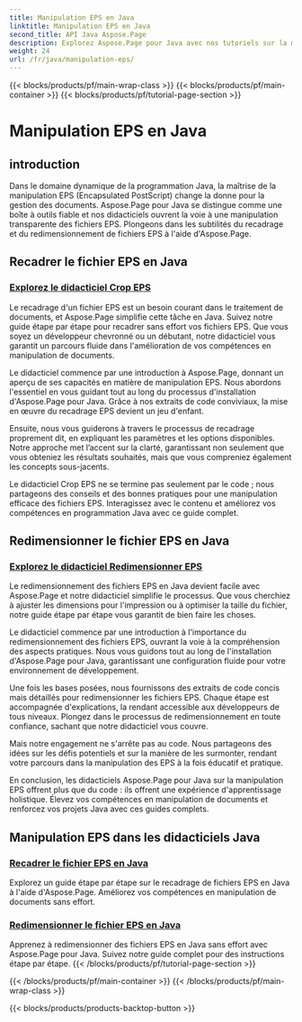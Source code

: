 ```yaml
---
title: Manipulation EPS en Java
linktitle: Manipulation EPS en Java
second_title: API Java Aspose.Page
description: Explorez Aspose.Page pour Java avec nos tutoriels sur la manipulation EPS. Recadrez et redimensionnez les fichiers EPS sans effort grâce à des guides étape par étape, améliorant ainsi vos compétences documentaires.
weight: 24
url: /fr/java/manipulation-eps/
---
```


{{< blocks/products/pf/main-wrap-class >}}
{{< blocks/products/pf/main-container >}}
{{< blocks/products/pf/tutorial-page-section >}}

# Manipulation EPS en Java


## introduction

Dans le domaine dynamique de la programmation Java, la maîtrise de la manipulation EPS (Encapsulated PostScript) change la donne pour la gestion des documents. Aspose.Page pour Java se distingue comme une boîte à outils fiable et nos didacticiels ouvrent la voie à une manipulation transparente des fichiers EPS. Plongeons dans les subtilités du recadrage et du redimensionnement de fichiers EPS à l'aide d'Aspose.Page.

## Recadrer le fichier EPS en Java

### [Explorez le didacticiel Crop EPS](./crop/)

Le recadrage d'un fichier EPS est un besoin courant dans le traitement de documents, et Aspose.Page simplifie cette tâche en Java. Suivez notre guide étape par étape pour recadrer sans effort vos fichiers EPS. Que vous soyez un développeur chevronné ou un débutant, notre didacticiel vous garantit un parcours fluide dans l'amélioration de vos compétences en manipulation de documents.

Le didacticiel commence par une introduction à Aspose.Page, donnant un aperçu de ses capacités en matière de manipulation EPS. Nous abordons l'essentiel en vous guidant tout au long du processus d'installation d'Aspose.Page pour Java. Grâce à nos extraits de code conviviaux, la mise en œuvre du recadrage EPS devient un jeu d'enfant.

Ensuite, nous vous guiderons à travers le processus de recadrage proprement dit, en expliquant les paramètres et les options disponibles. Notre approche met l’accent sur la clarté, garantissant non seulement que vous obteniez les résultats souhaités, mais que vous compreniez également les concepts sous-jacents.

Le didacticiel Crop EPS ne se termine pas seulement par le code ; nous partageons des conseils et des bonnes pratiques pour une manipulation efficace des fichiers EPS. Interagissez avec le contenu et améliorez vos compétences en programmation Java avec ce guide complet.

## Redimensionner le fichier EPS en Java

### [Explorez le didacticiel Redimensionner EPS](./resize/)

Le redimensionnement des fichiers EPS en Java devient facile avec Aspose.Page et notre didacticiel simplifie le processus. Que vous cherchiez à ajuster les dimensions pour l'impression ou à optimiser la taille du fichier, notre guide étape par étape vous garantit de bien faire les choses.

Le didacticiel commence par une introduction à l'importance du redimensionnement des fichiers EPS, ouvrant la voie à la compréhension des aspects pratiques. Nous vous guidons tout au long de l'installation d'Aspose.Page pour Java, garantissant une configuration fluide pour votre environnement de développement.

Une fois les bases posées, nous fournissons des extraits de code concis mais détaillés pour redimensionner les fichiers EPS. Chaque étape est accompagnée d'explications, la rendant accessible aux développeurs de tous niveaux. Plongez dans le processus de redimensionnement en toute confiance, sachant que notre didacticiel vous couvre.

Mais notre engagement ne s'arrête pas au code. Nous partageons des idées sur les défis potentiels et sur la manière de les surmonter, rendant votre parcours dans la manipulation des EPS à la fois éducatif et pratique.

En conclusion, les didacticiels Aspose.Page pour Java sur la manipulation EPS offrent plus que du code : ils offrent une expérience d'apprentissage holistique. Élevez vos compétences en manipulation de documents et renforcez vos projets Java avec ces guides complets.
## Manipulation EPS dans les didacticiels Java
### [Recadrer le fichier EPS en Java](./crop/)
Explorez un guide étape par étape sur le recadrage de fichiers EPS en Java à l'aide d'Aspose.Page. Améliorez vos compétences en manipulation de documents sans effort. 
### [Redimensionner le fichier EPS en Java](./resize/)
Apprenez à redimensionner des fichiers EPS en Java sans effort avec Aspose.Page pour Java. Suivez notre guide complet pour des instructions étape par étape.
{{< /blocks/products/pf/tutorial-page-section >}}

{{< /blocks/products/pf/main-container >}}
{{< /blocks/products/pf/main-wrap-class >}}

{{< blocks/products/products-backtop-button >}}
